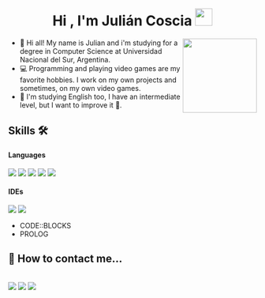 <h1 align="center">Hi , I'm Julián Coscia <img src="https://media.giphy.com/media/hvRJCLFzcasrR4ia7z/giphy.gif" width="35"></h1>
<img align="right" width=150px src="https://media4.giphy.com/media/v1.Y2lkPTc5MGI3NjExMDR3MG1pbHlvMjYwZTdhMXB2cTZlaml1YzVsYWF3MmZ4c2Y3ZWxoOCZlcD12MV9pbnRlcm5hbF9naWZfYnlfaWQmY3Q9Zw/A5yOQJ3X3y0Xyd476S/giphy.gif" width="30px">

- 👋 Hi all! My name is Julian and i'm studying for a degree in Computer Science at Universidad Nacional del Sur, Argentina.
- 💻 Programming and playing video games are my favorite hobbies. I work on my own projects and sometimes, on my own video games.
- 📓 I'm studying English too, I have an intermediate level, but I want to improve it 🙌.

## Skills 🛠
<h4> Languages </h4>
<span> 
  <img src="https://img.shields.io/badge/Java-ED8B00?style=for-the-badge&logo=java&logoColor=white">
  <img src="https://img.shields.io/badge/C-00599C?style=for-the-badge&logo=c&logoColor=white">
  <img src="https://img.shields.io/badge/sqlite-%2307405e.svg?style=for-the-badge&logo=sqlite&logoColor=white">
    <img src="https://img.shields.io/badge/HTML5-E34F26?style=for-the-badge&logo=html5&logoColor=white">
   <img src="https://img.shields.io/badge/CSS3-1572B6?style=for-the-badge&logo=css3&logoColor=white">
  
</span>
<h4> IDEs </h4>
<span> 
  <img src="https://img.shields.io/badge/Eclipse-FE7A16.svg?style=for-the-badge&logo=Eclipse&logoColor=white">
  <img src="https://img.shields.io/badge/Visual%20Studio%20Code-0078d7.svg?style=for-the-badge&logo=visual-studio-code&logoColor=white">
</span>

- CODE::BLOCKS
- PROLOG

## 🤔 How to contact me...
<br>	
<a target="_blank" href="https://www.linkedin.com/in/julian-coscia-745531259/"><img src="https://img.shields.io/badge/-LinkedIn-0077B5?style=for-the-badge&logo=Linkedin&logoColor=white"></img></a>
<a target="_blank" href="mailto:juliancosciadev@gmail.com"><img src="https://img.shields.io/badge/-Gmail-D14836?style=for-the-badge&logo=Gmail&logoColor=white"></img></a>
<a target="_blank" href="https://www.youtube.com/@JulianDev10"><img src="https://img.shields.io/badge/YouTube-%23FF0000.svg?style=for-the-badge&logo=YouTube&logoColor=white"></img></a>
<br>
<!---
JulianCoscia/JulianCoscia is a ✨ special ✨ repository because its `README.md` (this file) appears on your GitHub profile.
You can click the Preview link to take a look at your changes.
--->
